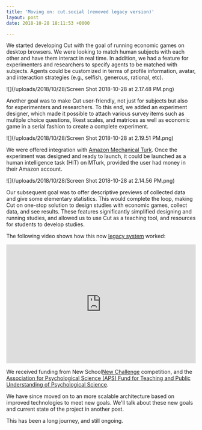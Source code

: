 ```yaml
---
title: 'Moving on: cut.social (removed legacy version)'
layout: post
date: 2018-10-28 18:11:53 +0000

---
```

We started developing Cut with the goal of running economic games on desktop browsers. We were looking to match human subjects with each other and have them interact in real time. In addition, we had a feature for experimenters and researchers to specify agents to be matched with subjects. Agents could be customized in terms of profile information, avatar, and interaction strategies (e.g., selfish, generous, rational, etc).

![](/uploads/2018/10/28/Screen Shot 2018-10-28 at 2.17.48 PM.png)

Another goal was to make Cut user-friendly, not just for subjects but also for experimenters and researchers. To this end, we added an experiment designer, which made it possible to attach various survey items such as multiple choice questions, likest scales, and matrices as well as economic game in a serial fashion to create a complete experiment.

![](/uploads/2018/10/28/Screen Shot 2018-10-28 at 2.19.51 PM.png)

We were offered integration with [Amazon Mechanical Turk](https://www.mturk.com/). Once the experiment was designed and ready to launch, it could be launched as a human intelligence task (HIT) on MTurk, provided the user had money in their Amazon account.

![](/uploads/2018/10/28/Screen Shot 2018-10-28 at 2.14.56 PM.png)

Our subsequent goal was to offer descriptive previews of collected data and give some elementary statistics. This would complete the loop, making Cut on one-stop solution to design studies with economic games, collect data, and see results. These features significantly simplified designing and running studies, and allowed us to use Cut as a teaching tool, and resources for students to develop studies.

The following video shows how this now [legacy system](https://legacy.cut.social/) worked:

<div style="padding:62.5% 0 0 0;position:relative;"><iframe src="https://player.vimeo.com/video/126399049" style="position:absolute;top:0;left:0;width:100%;height:100%; max-width: 720px" frameborder="0" webkitallowfullscreen mozallowfullscreen allowfullscreen></iframe></div><script src="https://player.vimeo.com/api/player.js"></script>

We received funding from New School[New Challenge](https://blogs.newschool.edu/news/2017/11/new-schools-new-challenge-winners-sweet-generation-and-drive-change-win-millions-in-manhattan-district-attorney-grants/#.W9Xv9hNKgdU) competition, and the [Association for Psychological Science (APS) Fund for Teaching and Public Understanding of Psychological Science](https://www.psychologicalscience.org/members/teaching/fund).

We have since moved on to an more scalable architecture based on improved technologies to meet new goals. We'll talk about these new goals and current state of the project in another post.

This has been a long journey, and still ongoing.